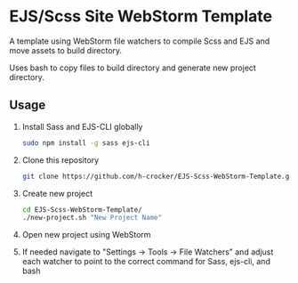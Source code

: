 # EJS/Scss Site WebStorm Template

A template using WebStorm file watchers to compile Scss and EJS and move assets to build directory. 

Uses bash to copy files to build directory and generate new project directory.

## Usage

1. Install Sass and EJS-CLI globally

    ```bash
    sudo npm install -g sass ejs-cli
    ```
    
2. Clone this repository

    ```bash
    git clone https://github.com/h-crocker/EJS-Scss-WebStorm-Template.git
    ```

3. Create new project 

    ```bash
    cd EJS-Scss-WebStorm-Template/
    ./new-project.sh "New Project Name"
    ```
    
4. Open new project using WebStorm

5. If needed navigate to "Settings -> Tools -> File Watchers" and adjust each watcher to point to the correct command for Sass, ejs-cli, and bash

